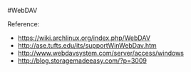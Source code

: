 #WebDAV

Reference:
- https://wiki.archlinux.org/index.php/WebDAV
- http://ase.tufts.edu/its/supportWinWebDav.htm
- http://www.webdavsystem.com/server/access/windows
- http://blog.storagemadeeasy.com/?p=3009
